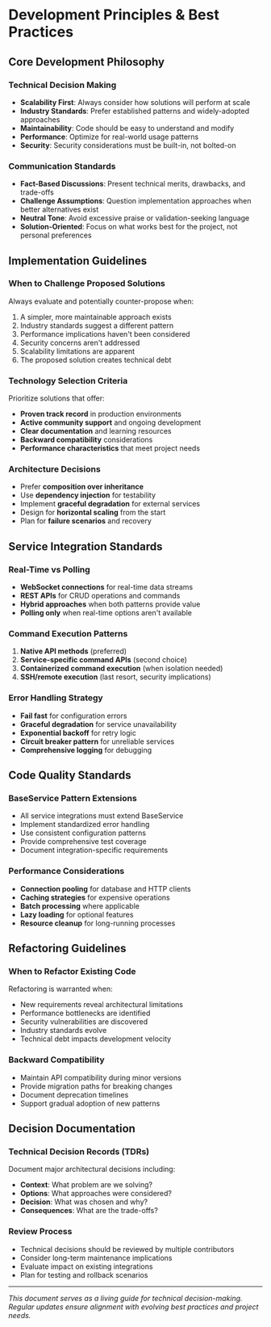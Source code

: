 # Development Principles & Best Practices

## Core Development Philosophy

### Technical Decision Making
- **Scalability First**: Always consider how solutions will perform at scale
- **Industry Standards**: Prefer established patterns and widely-adopted approaches
- **Maintainability**: Code should be easy to understand and modify
- **Performance**: Optimize for real-world usage patterns
- **Security**: Security considerations must be built-in, not bolted-on

### Communication Standards
- **Fact-Based Discussions**: Present technical merits, drawbacks, and trade-offs
- **Challenge Assumptions**: Question implementation approaches when better alternatives exist  
- **Neutral Tone**: Avoid excessive praise or validation-seeking language
- **Solution-Oriented**: Focus on what works best for the project, not personal preferences

## Implementation Guidelines

### When to Challenge Proposed Solutions
Always evaluate and potentially counter-propose when:
1. A simpler, more maintainable approach exists
2. Industry standards suggest a different pattern
3. Performance implications haven't been considered
4. Security concerns aren't addressed
5. Scalability limitations are apparent
6. The proposed solution creates technical debt

### Technology Selection Criteria
Prioritize solutions that offer:
- **Proven track record** in production environments
- **Active community support** and ongoing development
- **Clear documentation** and learning resources
- **Backward compatibility** considerations
- **Performance characteristics** that meet project needs

### Architecture Decisions
- Prefer **composition over inheritance**
- Use **dependency injection** for testability
- Implement **graceful degradation** for external services
- Design for **horizontal scaling** from the start
- Plan for **failure scenarios** and recovery

## Service Integration Standards

### Real-Time vs Polling
- **WebSocket connections** for real-time data streams
- **REST APIs** for CRUD operations and commands
- **Hybrid approaches** when both patterns provide value
- **Polling only** when real-time options aren't available

### Command Execution Patterns
1. **Native API methods** (preferred)
2. **Service-specific command APIs** (second choice)  
3. **Containerized command execution** (when isolation needed)
4. **SSH/remote execution** (last resort, security implications)

### Error Handling Strategy
- **Fail fast** for configuration errors
- **Graceful degradation** for service unavailability
- **Exponential backoff** for retry logic
- **Circuit breaker pattern** for unreliable services
- **Comprehensive logging** for debugging

## Code Quality Standards

### BaseService Pattern Extensions
- All service integrations must extend BaseService
- Implement standardized error handling
- Use consistent configuration patterns
- Provide comprehensive test coverage
- Document integration-specific requirements

### Performance Considerations
- **Connection pooling** for database and HTTP clients
- **Caching strategies** for expensive operations
- **Batch processing** where applicable
- **Lazy loading** for optional features
- **Resource cleanup** for long-running processes

## Refactoring Guidelines

### When to Refactor Existing Code
Refactoring is warranted when:
- New requirements reveal architectural limitations
- Performance bottlenecks are identified
- Security vulnerabilities are discovered
- Industry standards evolve
- Technical debt impacts development velocity

### Backward Compatibility
- Maintain API compatibility during minor versions
- Provide migration paths for breaking changes
- Document deprecation timelines
- Support gradual adoption of new patterns

## Decision Documentation

### Technical Decision Records (TDRs)
Document major architectural decisions including:
- **Context**: What problem are we solving?
- **Options**: What approaches were considered?
- **Decision**: What was chosen and why?
- **Consequences**: What are the trade-offs?

### Review Process
- Technical decisions should be reviewed by multiple contributors
- Consider long-term maintenance implications
- Evaluate impact on existing integrations
- Plan for testing and rollback scenarios

---

*This document serves as a living guide for technical decision-making. Regular updates ensure alignment with evolving best practices and project needs.*